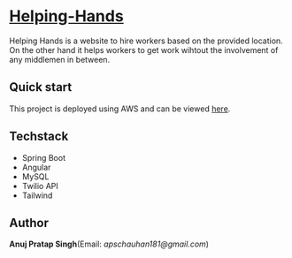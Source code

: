 # [Helping-Hands](http://ngcodehelpinghands2.s3-website.us-east-2.amazonaws.com/helpingHands)

Helping Hands is a website to hire workers based on the provided location. 
On the other hand it helps workers to get work wihtout the involvement of any middlemen in between. 

## Quick start

This project is deployed using AWS and can be viewed [here](http://ngcodehelpinghands2.s3-website.us-east-2.amazonaws.com/helpingHands).

## Techstack

* Spring Boot
* Angular
* MySQL
* Twilio API
* Tailwind

## Author

**Anuj Pratap Singh**(Email: _apschauhan181@gmail.com_)



